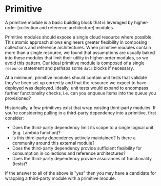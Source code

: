 # Primitive

A primitive module is a basic building block that is leveraged by higher-order (collection and reference architecture) modules.

Primitive modules should expose a single cloud resource where possible. This atomic approach allows engineers greater flexibility in composing collections and reference architectures. When primitive modules contain more than a single resource, we found that assumptions are usually baked into these modules that limit their utility in higher-order modules, so we avoid this pattern. Our ideal primitive module is composed of a single `resource` statement and perhaps some `data` blocks if necessary.

At a minimum, primitive modules should contain unit tests that validate they've been set up correctly and that the resource we expect to have deployed was deployed. Ideally, unit tests would expand to encompass further functionality checks, i.e. can you enqueue items into the queue you provisioned?

Historically, a few primitives exist that wrap existing third-party modules. If you're considering pulling in a third-party dependency into a primitive, first consider:

- Does the third-party dependency limit its scope to a single logical unit (e.g. Lambda function)?
- Is this third-party dependency actively maintained? Is there a community around this external module?
- Does the third-party dependency provide sufficient flexibility for consumption in collections and reference architectures?
- Does the third-party dependency provide assurances of functionality (tests)?

If the answer to all of the above is "yes" then you may have a candidate for wrapping a third-party module with a primitive module.
